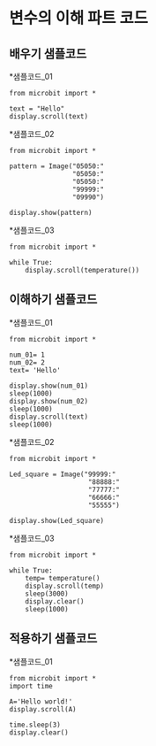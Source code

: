 # 변수의 이해 파트 코드
## 배우기 샘플코드
*샘플코드_01
```
from microbit import *

text = "Hello"
display.scroll(text)
```

*샘플코드_02
```
from microbit import *

pattern = Image("05050:"
                "05050:"
                "05050:"
                "99999:"
                "09990")

display.show(pattern)
```

*샘플코드_03
```
from microbit import *

while True:
    display.scroll(temperature())
```

## 이해하기 샘플코드
*샘플코드_01
```
from microbit import *

num_01= 1
num_02= 2
text= 'Hello'

display.show(num_01)
sleep(1000)
display.show(num_02)
sleep(1000)
display.scroll(text)
sleep(1000)
```

*샘플코드_02
```
from microbit import *

Led_square = Image("99999:"
                    "88888:"
                    "77777:"
                    "66666:"
                    "55555")

display.show(Led_square)
```

*샘플코드_03
```
from microbit import *

while True:
    temp= temperature()
    display.scroll(temp)
    sleep(3000)
    display.clear()
    sleep(1000)
```

## 적용하기 샘플코드
*샘플코드_01
```
from microbit import *
import time

A='Hello world!'
display.scroll(A)

time.sleep(3)
display.clear()
```
